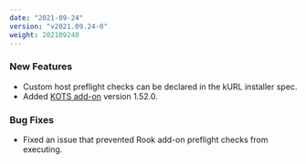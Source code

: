 ```yaml
---
date: "2021-09-24"
version: "v2021.09.24-0"
weight: 202109240
---
```


### <span class="label label-green">New Features</span>
- Custom host preflight checks can be declared in the kURL installer spec.
- Added [KOTS add-on](/docs/add-ons/kotsadm) version 1.52.0.

### <span class="label label-orange">Bug Fixes</span>
- Fixed an issue that prevented Rook add-on preflight checks from executing.

